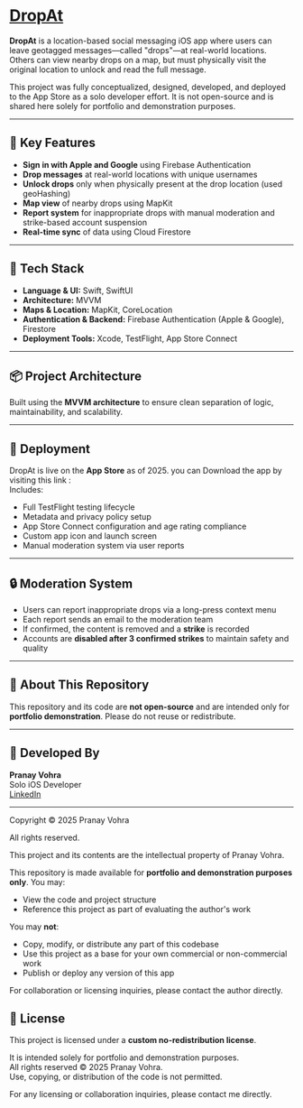 # [DropAt](https://apps.apple.com/app/dropat/id6749478138)

**DropAt** is a location-based social messaging iOS app where users can leave geotagged messages—called "drops"—at real-world locations. Others can view nearby drops on a map, but must physically visit the original location to unlock and read the full message.

This project was fully conceptualized, designed, developed, and deployed to the App Store as a solo developer effort. It is not open-source and is shared here solely for portfolio and demonstration purposes.

---

## 📱 Key Features

- **Sign in with Apple and Google** using Firebase Authentication  
- **Drop messages** at real-world locations with unique usernames  
- **Unlock drops** only when physically present at the drop location (used geoHashing)
- **Map view** of nearby drops using MapKit  
- **Report system** for inappropriate drops with manual moderation and strike-based account suspension  
- **Real-time sync** of data using Cloud Firestore

---

## 🧱 Tech Stack

- **Language & UI:** Swift, SwiftUI  
- **Architecture:** MVVM  
- **Maps & Location:** MapKit, CoreLocation  
- **Authentication & Backend:** Firebase Authentication (Apple & Google), Firestore  
- **Deployment Tools:** Xcode, TestFlight, App Store Connect  

---

## 📦 Project Architecture

Built using the **MVVM architecture** to ensure clean separation of logic, maintainability, and scalability.

---

## 🚀 Deployment

DropAt is live on the **App Store** as of 2025. you can Download the app by visiting this link :  
Includes:

- Full TestFlight testing lifecycle  
- Metadata and privacy policy setup  
- App Store Connect configuration and age rating compliance  
- Custom app icon and launch screen  
- Manual moderation system via user reports

---

## 🔒 Moderation System

- Users can report inappropriate drops via a long-press context menu  
- Each report sends an email to the moderation team  
- If confirmed, the content is removed and a **strike** is recorded  
- Accounts are **disabled after 3 confirmed strikes** to maintain safety and quality

---

## 📂 About This Repository

This repository and its code are **not open-source** and are intended only for **portfolio demonstration**. Please do not reuse or redistribute.

---

## 🧠 Developed By

**Pranay Vohra**  
Solo iOS Developer  
[LinkedIn](https://www.linkedin.com/in/pranayvohra/)  

---
Copyright © 2025 Pranay Vohra

All rights reserved.

This project and its contents are the intellectual property of Pranay Vohra.

This repository is made available for **portfolio and demonstration purposes only**. You may:

- View the code and project structure
- Reference this project as part of evaluating the author's work

You may **not**:

- Copy, modify, or distribute any part of this codebase
- Use this project as a base for your own commercial or non-commercial work
- Publish or deploy any version of this app

For collaboration or licensing inquiries, please contact the author directly.

## 📝 License

This project is licensed under a **custom no-redistribution license**.

It is intended solely for portfolio and demonstration purposes.  
All rights reserved © 2025 Pranay Vohra.  
Use, copying, or distribution of the code is not permitted.

For any licensing or collaboration inquiries, please contact me directly.

